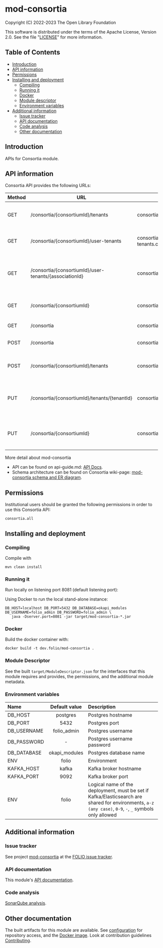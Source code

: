 # mod-consortia

Copyright (C) 2022-2023 The Open Library Foundation

This software is distributed under the terms of the Apache License,
Version 2.0. See the file "[LICENSE](LICENSE)" for more information.

## Table of Contents

- [Introduction](#introduction)
- [API information](#api-information)
- [Permissions](#permissions)
- [Installing and deployment](#installing-and-deployment)
  - [Compiling](#compiling)
  - [Running it](#running-it)
  - [Docker](#docker)
  - [Module descriptor](#module-descriptor)
  - [Environment variables](#environment-variables)
- [Additional information](#Additional-information)
  - [Issue tracker](#issue-tracker)
  - [API documentation](#api-documentation)
  - [Code analysis](#code-analysis)
  - [Other documentation](#other-documentation)

## Introduction

APIs for Consortia module.

## API information

Consortia API provides the following URLs:

| Method | URL                                                     | Permissions                           | Description                                                     |
|--------|---------------------------------------------------------|---------------------------------------|-----------------------------------------------------------------|
| GET    | /consortia/{consortiumId}/tenants                       | consortia.tenants.collection.get      | Gets list of tenants based on consortiumId                      |
| GET    | /consortia/{consortiumId}/user-tenants                  | consortia.user-tenants.collection.get | Gets list of user-tenants based on consortiumId                 |
| GET    | /consortia/{consortiumId}/user-tenants/{associationId}  | consortia.user-tenants.item.get       | Gets single user-tenant based on consortiumId and associationId |
| GET    | /consortia/{consortiumId}                               | consortia.consortium.item.get         | Gets single tenant based on consortiumId                        |
| GET    | /consortia                                              | consortia.consortium.collection.get   | Gets list of consortia                                          |
| POST   | /consortia                                              | consortia.consortium.item.post        | Inserts single consortium                                       |
| POST   | /consortia/{consortiumId}/tenants                       | consortia.tenants.item.post           | Inserts a single tenant based on consortiumId                   |
| PUT    | /consortia/{consortiumId}/tenants/{tenantId}            | consortia.tenants.item.put            | Update a single tenant name based on consortiumId and tenantId  |
| PUT    | /consortia/{consortiumId}                               | consortia.consortium.item.put         | Update consortium name based on consortiumId                    |

More detail about mod-consortia
 - API can be found on api-guide.md: [API Docs](/docs/api-guide.md).
 - Schema architecture can be found on Consortia wiki-page: [mod-consortia schema and ER diagram](https://wiki.folio.org/display/DD/Defining+Tenant+Schema+For+Consortia).

## Permissions

Institutional users should be granted the following permissions in order to use this Consortia API:
```shell
consortia.all
```

## Installing and deployment

### Compiling

Compile with
```shell
mvn clean install
```

### Running it

Run locally on listening port 8081 (default listening port):

Using Docker to run the local stand-alone instance:

```shell
DB_HOST=localhost DB_PORT=5432 DB_DATABASE=okapi_modules DB_USERNAME=folio_admin DB_PASSWORD=folio_admin \
   java -Dserver.port=8081 -jar target/mod-consortia-*.jar
```

### Docker

Build the docker container with:

```shell
docker build -t dev.folio/mod-consortia .
```

### Module Descriptor

See the built `target/ModuleDescriptor.json` for the interfaces that this module
requires and provides, the permissions, and the additional module metadata.

### Environment variables

| Name        | Default value | Description                                                                                                                                            |
|:------------|:-------------:|:-------------------------------------------------------------------------------------------------------------------------------------------------------|
| DB_HOST     |   postgres    | Postgres hostname                                                                                                                                      |
| DB_PORT     |     5432      | Postgres port                                                                                                                                          |
| DB_USERNAME |  folio_admin  | Postgres username                                                                                                                                      |
| DB_PASSWORD |       -       | Postgres username password                                                                                                                             |
| DB_DATABASE | okapi_modules | Postgres database name                                                                                                                                 |
| ENV         |     folio     | Environment                                                                                                                                            |
| KAFKA_HOST  |     kafka     | Kafka broker hostname                                                                                                                                  |
| KAFKA_PORT  |     9092      | Kafka broker port                                                                                                                                      |
| ENV         |     folio     | Logical name of the deployment, must be set if Kafka/Elasticsearch are shared for environments, `a-z (any case)`, `0-9`, `-`, `_` symbols only allowed |

## Additional information

### Issue tracker

See project [mod-consortia]()
at the [FOLIO issue tracker](https://dev.folio.org/guidelines/issue-tracker).

### API documentation

This module's [API documentation](https://dev.folio.org/reference/api/#mod-consortia).

### Code analysis

[SonarQube analysis](https://sonarcloud.io/project/overview?id=org.folio:mod-consortia).

## Other documentation

The built artifacts for this module are available.
See [configuration](https://dev.folio.org/download/artifacts) for repository access,
and the [Docker image](https://hub.docker.com/r/folioci/mod-consortia). Look at contribution guidelines [Contributing](https://dev.folio.org/guidelines/contributing).
